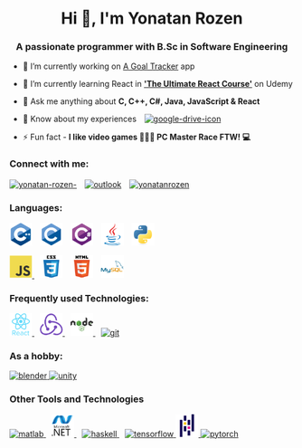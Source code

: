<h1 align="center">Hi 👋, I'm Yonatan Rozen</h1>
<h3 align="center">A passionate programmer with B.Sc in Software Engineering</h3>

- 🔭 I’m currently working on [A Goal Tracker](https://github.com/Yonatan-Rozen/goal-tracker) app

- 🌱 I’m currently learning React in [**'The Ultimate React Course'**](https://github.com/Yonatan-Rozen/Ultimate-React-Course) on Udemy

- 💬 Ask me anything about **C, C++, C#, Java, JavaScript & React**

- 📄 Know about my experiences
  <span style="margin-right: 10px;"></span>
  [![google-drive-icon](https://github.com/Yonatan-Rozen/Yonatan-Rozen/assets/44236017/cda38ea9-7327-4a0c-aff8-d7630002507a)](https://drive.google.com/file/d/1mwhXoufreD0g_S2jTAthsDcGP61eVlsv/view?usp=sharing)

- ⚡ Fun fact - **I like video games 💪🏻😎 PC Master Race FTW! 💻**

<h3 align="left">Connect with me:</h3>
<p align="left">

<a href="https://linkedin.com/in/yonatan-rozen-" target="blank"><img align="center" src="https://raw.githubusercontent.com/rahuldkjain/github-profile-readme-generator/master/src/images/icons/Social/linked-in-alt.svg" alt="yonatan-rozen-" height="40" width="40" /></a>
<span style="margin-right: 10px;"></span>
<a href="mailto: yon969@outlook.co.il" target="blank"><img align="center" src="https://github.com/Yonatan-Rozen/Yonatan-Rozen/assets/44236017/256f6a47-84f6-4835-8cdc-0b42874b7e52" alt="outlook" height="40" width="40"></a>
<span style="margin-right: 10px;"></span>
<a href="https://www.leetcode.com/yonatanrozen" target="blank"><img align="center" src="https://raw.githubusercontent.com/rahuldkjain/github-profile-readme-generator/master/src/images/icons/Social/leet-code.svg" alt="yonatanrozen" height="40" width="40" /></a>

</p>

<h3 align="left">Languages:</h3>
<p align="left">
<a href="https://www.w3schools.com/cpp/" target="_blank" rel="noreferrer"> <img src="https://raw.githubusercontent.com/devicons/devicon/master/icons/cplusplus/cplusplus-original.svg" alt="cplusplus" width="40" height="40"/></a>
<span style="margin-right: 10px;"></span>
<a href="https://www.cprogramming.com/" target="_blank" rel="noreferrer"> <img src="https://raw.githubusercontent.com/devicons/devicon/master/icons/c/c-original.svg" alt="c" width="40" height="40"/></a>
<span style="margin-right: 10px;"></span>
<a href="https://www.w3schools.com/cs/" target="_blank" rel="noreferrer"> <img src="https://raw.githubusercontent.com/devicons/devicon/master/icons/csharp/csharp-original.svg" alt="csharp" width="40" height="40"/></a>
<span style="margin-right: 10px;"></span>
<a href="https://www.java.com" target="_blank" rel="noreferrer"> <img src="https://raw.githubusercontent.com/devicons/devicon/master/icons/java/java-original.svg" alt="java" width="40" height="40"/></a>
<span style="margin-right: 10px;"></span>
<a href="https://www.python.org" target="_blank" rel="noreferrer"> <img src="https://raw.githubusercontent.com/devicons/devicon/master/icons/python/python-original.svg" alt="python" width="40" height="40"/></a>

<a href="https://developer.mozilla.org/en-US/docs/Web/JavaScript" target="_blank" rel="noreferrer"> <img src="https://raw.githubusercontent.com/devicons/devicon/master/icons/javascript/javascript-original.svg" alt="javascript" width="40" height="40"/> </a>
<span style="margin-right: 10px;"></span>
<a href="https://www.w3schools.com/css/" target="_blank" rel="noreferrer"> <img src="https://raw.githubusercontent.com/devicons/devicon/master/icons/css3/css3-original-wordmark.svg" alt="css3" width="40" height="40"/></a>
<span style="margin-right: 10px;"></span>
<a href="https://www.w3.org/html/" target="_blank" rel="noreferrer"> <img src="https://raw.githubusercontent.com/devicons/devicon/master/icons/html5/html5-original-wordmark.svg" alt="html5" width="40" height="40"/></a>
<span style="margin-right: 10px;"></span>
<a href="https://www.mysql.com/" target="_blank" rel="noreferrer"> <img src="https://raw.githubusercontent.com/devicons/devicon/master/icons/mysql/mysql-original-wordmark.svg" alt="mysql" width="40" height="40"/></a>

</p>

<h3 align="left">Frequently used Technologies:</h3>
<p>
<a href="https://reactjs.org/" target="_blank" rel="noreferrer"> <img src="https://raw.githubusercontent.com/devicons/devicon/master/icons/react/react-original-wordmark.svg" alt="react" width="40" height="40"/> </a>
<span style="margin-right: 10px;"></span>
<a href="https://redux.js.org" target="_blank" rel="noreferrer"> <img src="https://raw.githubusercontent.com/devicons/devicon/master/icons/redux/redux-original.svg" alt="redux" width="40" height="40"/> </a>
<span style="margin-right: 10px;"></span>
<a href="https://nodejs.org" target="_blank" rel="noreferrer"> <img src="https://raw.githubusercontent.com/devicons/devicon/master/icons/nodejs/nodejs-original-wordmark.svg" alt="nodejs" width="40" height="40"/> </a>
<span style="margin-right: 10px;"></span>
<a href="https://git-scm.com/" target="_blank" rel="noreferrer"> <img src="https://www.vectorlogo.zone/logos/git-scm/git-scm-icon.svg" alt="git" width="40" height="40"/> </a>
</p>

<h3 align="left">As a hobby:</h3>
<p align="left">
<a href="https://www.blender.org/" target="_blank" rel="noreferrer"> <img src="https://download.blender.org/branding/community/blender_community_badge_white.svg" alt="blender" width="40" height="40"/> </a>
<a href="https://unity.com/" target="_blank" rel="noreferrer"> <img src="https://www.vectorlogo.zone/logos/unity3d/unity3d-icon.svg" alt="unity" width="40" height="40"/> </a>
</p>

<h3 align="left">Other Tools and Technologies</h3>
<p align="left">
<a href="https://www.mathworks.com/" target="_blank" rel="noreferrer"> <img src="https://upload.wikimedia.org/wikipedia/commons/2/21/Matlab_Logo.png" alt="matlab" width="40" height="40"/> </a>
<span style="margin-right: 10px;"></span>
<a href="https://dotnet.microsoft.com/" target="_blank" rel="noreferrer"> <img src="https://raw.githubusercontent.com/devicons/devicon/master/icons/dot-net/dot-net-original-wordmark.svg" alt="dotnet" width="40" height="40"/> </a>
<span style="margin-right: 10px;"></span>
<a href="https://www.haskell.org/" target="_blank" rel="noreferrer"> <img src="https://upload.wikimedia.org/wikipedia/commons/1/1c/Haskell-Logo.svg" alt="haskell" width="40" height="40"/> </a>
<span style="margin-right: 10px;"></span>
<a href="https://www.tensorflow.org" target="_blank" rel="noreferrer"> <img src="https://www.vectorlogo.zone/logos/tensorflow/tensorflow-icon.svg" alt="tensorflow" width="40" height="40"/> </a>
<a href="https://pandas.pydata.org/" target="_blank" rel="noreferrer"> <img src="https://raw.githubusercontent.com/devicons/devicon/2ae2a900d2f041da66e950e4d48052658d850630/icons/pandas/pandas-original.svg" alt="pandas" width="40" height="40"/> </a>
<a href="https://pytorch.org/" target="_blank" rel="noreferrer"> <img src="https://www.vectorlogo.zone/logos/pytorch/pytorch-icon.svg" alt="pytorch" width="40" height="40"/> </a>
</p>
